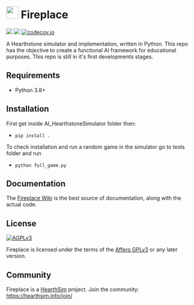 # <img src="/logo.png" height="32" width="32"/> Fireplace
[![](https://img.shields.io/badge/python-3.8+-blue.svg)](https://www.python.org/download/releases/3.8.0/)
[![](https://img.shields.io/github/license/jleclanche/fireplace.svg)](https://github.com/jleclanche/fireplace/blob/master/LICENSE.md)
[![codecov.io](https://codecov.io/github/jleclanche/fireplace/coverage.svg?branch=master)](https://codecov.io/github/jleclanche/fireplace)

A Hearthstone simulator and implementation, written in Python.
This repo has the objective to create a functional AI framework for educational purposes.
This repo is still in it's first developments stages.

## Requirements

* Python 3.8+


## Installation
First get inside AI_HearthstoneSimulator folder then:
* `pip install .`

To check installation and run a random game in the simulator go to tests folder and run
* `python full_game.py`

## Documentation

The [Fireplace Wiki](https://github.com/jleclanche/fireplace/wiki) is the best
source of documentation, along with the actual code.


## License

[![AGPLv3](https://www.gnu.org/graphics/agplv3-88x31.png)](http://choosealicense.com/licenses/agpl-3.0/)

Fireplace is licensed under the terms of the
[Affero GPLv3](https://www.gnu.org/licenses/agpl-3.0.en.html) or any later version.


## Community

Fireplace is a [HearthSim](http://hearthsim.info/) project.
Join the community: <https://hearthsim.info/join/>
